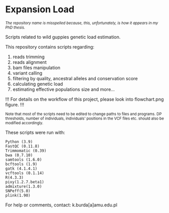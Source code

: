 # Expansion Load
<sub><i>The repository name is misspelled because, this, unfortunately, is how it appears in my PhD thesis.</i></sub>

Scripts related to wild guppies genetic load estimation.

This repository contains scripts regarding:
1) reads trimming
2) reads alignment
3)  bam files manipulation
4)  variant calling
5)  filtering by quality, ancestral alleles and conservation score
6)  calculating genetic load
7)  estimating effective populations size and more...
    
!!! For details on the workflow of this project, please look into flowchart.png figure. !!!

<sub>Note that most of the scripts need to be edited to change paths to files and programs. DP thresholds, number of individuals, individuals' positions in the VCF files etc. should also be modified accordingly.</sub>

These scripts were run with:

    Python (3.9)
    FastQC (0.11.8)
    Trimmomatic (0.39)
    bwa (0.7.10)
    samtools (1.6.0)
    bcftools (1.9)
    gatk (4.1.4.1)
    vcftools (0.1.14)
    R(4.3.3)
    pixy(1.2.7.beta1)
    admixture(1.3.0)
    SNPeff(5.0)
    plink(1.90)

For help or comments, contact: k.burda[a]amu.edu.pl
